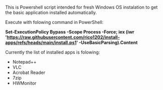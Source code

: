 This is Powershell script intended for fresh Windows OS instalation to get the basic application installed automatically.

Execute with folowing command in PowerShell:

**Set-ExecutionPolicy Bypass -Scope Process -Force; iex (iwr 'https://raw.githubusercontent.com/rico1202/install-apps/refs/heads/main/install.ps1' -UseBasicParsing).Content**

Currently the list of installed apps is folowing:
  * Notepad++
  * VLC
  * Acrobat Reader
  * 7zip
  * HWMonitor
